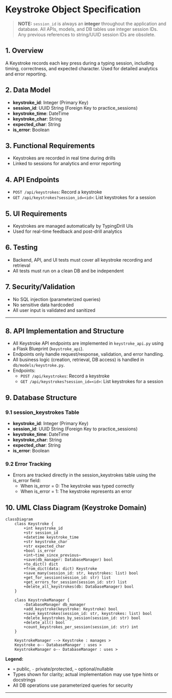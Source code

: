 # Keystroke Object Specification

> **NOTE:** `session_id` is always an **integer** throughout the application and database. All APIs, models, and DB tables use integer session IDs. Any previous references to string/UUID session IDs are obsolete.

## 1. Overview
A Keystroke records each key press during a typing session, including timing, correctness, and expected character. Used for detailed analytics and error reporting.

## 2. Data Model
- **keystroke_id**: Integer (Primary Key)
- **session_id**: UUID String (Foreign Key to practice_sessions)
- **keystroke_time**: DateTime
- **keystroke_char**: String
- **expected_char**: String
- **is_error**: Boolean

## 3. Functional Requirements
- Keystrokes are recorded in real time during drills
- Linked to sessions for analytics and error reporting

## 4. API Endpoints
- `POST /api/keystrokes`: Record a keystroke
- `GET /api/keystrokes?session_id=<id>`: List keystrokes for a session

## 5. UI Requirements
- Keystrokes are managed automatically by TypingDrill UIs
- Used for real-time feedback and post-drill analytics

## 6. Testing
- Backend, API, and UI tests must cover all keystroke recording and retrieval
- All tests must run on a clean DB and be independent

## 7. Security/Validation
- No SQL injection (parameterized queries)
- No sensitive data hardcoded
- All user input is validated and sanitized

---

## 8. API Implementation and Structure
- All Keystroke API endpoints are implemented in `keystroke_api.py` using a Flask Blueprint (`keystroke_api`).
- Endpoints only handle request/response, validation, and error handling.
- All business logic (creation, retrieval, DB access) is handled in `db/models/keystroke.py`.
- Endpoints:
  - `POST /api/keystrokes`: Record a keystroke
  - `GET /api/keystrokes?session_id=<id>`: List keystrokes for a session

## 9. Database Structure
### 9.1 session_keystrokes Table
- **keystroke_id**: Integer (Primary Key)
- **session_id**: UUID String (Foreign Key to practice_sessions)
- **keystroke_time**: DateTime
- **keystroke_char**: String
- **expected_char**: String
- **is_error**: Boolean

### 9.2 Error Tracking
- Errors are tracked directly in the session_keystrokes table using the is_error field:
    - When is_error = 0: The keystroke was typed correctly
    - When is_error = 1: The keystroke represents an error

## 10. UML Class Diagram (Keystroke Domain)

```mermaid
classDiagram
    class Keystroke {
        +int keystroke_id
        +str session_id
        +datetime keystroke_time
        +str keystroke_char
        +str expected_char
        +bool is_error
        +int~time_since_previous~
        +save(db_manager: DatabaseManager) bool
        +to_dict() dict
        +from_dict(data: dict) Keystroke
        +save_many(session_id: str, keystrokes: list) bool
        +get_for_session(session_id: str) list
        +get_errors_for_session(session_id: str) list
        +delete_all_keystrokes(db: DatabaseManager) bool
    }

    class KeystrokeManager {
        -DatabaseManager db_manager
        +add_keystroke(keystroke: Keystroke) bool
        +save_keystrokes(session_id: str, keystrokes: list) bool
        +delete_keystrokes_by_session(session_id: str) bool
        +delete_all() bool
        +count_keystrokes_per_session(session_id: str) int
    }

    KeystrokeManager --> Keystroke : manages >
    Keystroke o-- DatabaseManager : uses >
    KeystrokeManager o-- DatabaseManager : uses >
```

**Legend:**
- `+` public, `-` private/protected, `~` optional/nullable
- Types shown for clarity; actual implementation may use type hints or docstrings
- All DB operations use parameterized queries for security

---
